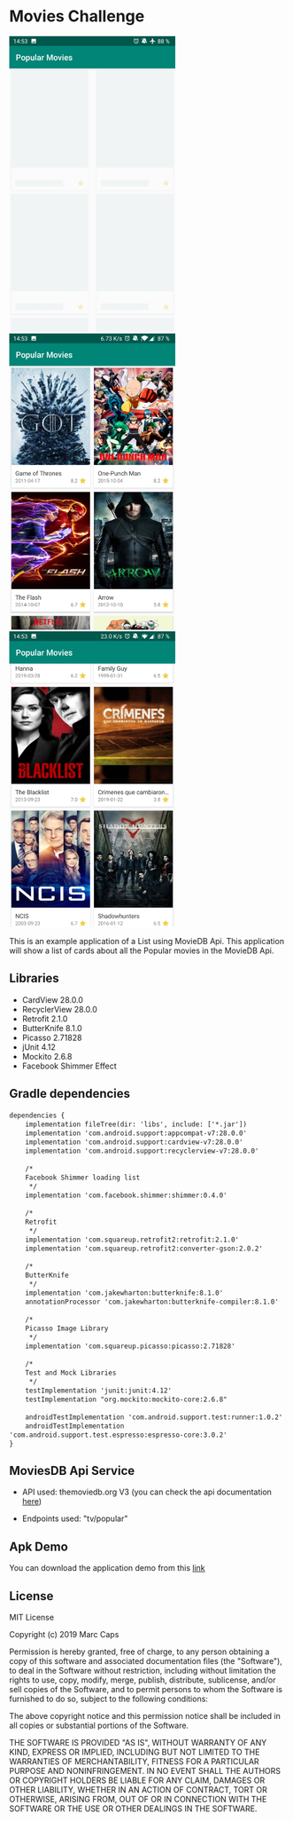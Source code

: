 # Movies Challenge
<img src="screenshots/shimmer_loader.jpg" width="300" alt="Loader"/><img src="screenshots/list_init.jpg" width="300" alt="List init"/><img src="screenshots/more_movies_list.jpg" width="300" alt="More Movies"/>

This is an example application of a List using MovieDB Api. This application will show a list of cards about all the Popular movies in the MovieDB Api.

## Libraries

* CardView 28.0.0
* RecyclerView 28.0.0
* Retrofit 2.1.0
* ButterKnife 8.1.0
* Picasso 2.71828
* jUnit 4.12
* Mockito 2.6.8
* Facebook Shimmer Effect

## Gradle dependencies
```
dependencies {
    implementation fileTree(dir: 'libs', include: ['*.jar'])
    implementation 'com.android.support:appcompat-v7:28.0.0'
    implementation 'com.android.support:cardview-v7:28.0.0'
    implementation 'com.android.support:recyclerview-v7:28.0.0'

    /*
    Facebook Shimmer loading list
     */
    implementation 'com.facebook.shimmer:shimmer:0.4.0'

    /*
    Retrofit
     */
    implementation 'com.squareup.retrofit2:retrofit:2.1.0'
    implementation 'com.squareup.retrofit2:converter-gson:2.0.2'

    /*
    ButterKnife
     */
    implementation 'com.jakewharton:butterknife:8.1.0'
    annotationProcessor 'com.jakewharton:butterknife-compiler:8.1.0'

    /*
    Picasso Image Library
     */
    implementation 'com.squareup.picasso:picasso:2.71828'

    /*
    Test and Mock Libraries
     */
    testImplementation 'junit:junit:4.12'
    testImplementation "org.mockito:mockito-core:2.6.8"

    androidTestImplementation 'com.android.support.test:runner:1.0.2'
    androidTestImplementation 'com.android.support.test.espresso:espresso-core:3.0.2'
}
```

## MoviesDB Api Service

* API used: themoviedb.org V3 (you can check the api documentation [here](https://developers.themoviedb.org/3/getting-started/introduction))

* Endpoints used: "tv/popular"

## Apk Demo

You can download the application demo from this [link](https://play.google.com/)

## License

MIT License

Copyright (c) 2019 Marc Caps

Permission is hereby granted, free of charge, to any person obtaining a copy
of this software and associated documentation files (the "Software"), to deal
in the Software without restriction, including without limitation the rights
to use, copy, modify, merge, publish, distribute, sublicense, and/or sell
copies of the Software, and to permit persons to whom the Software is
furnished to do so, subject to the following conditions:

The above copyright notice and this permission notice shall be included in all
copies or substantial portions of the Software.

THE SOFTWARE IS PROVIDED "AS IS", WITHOUT WARRANTY OF ANY KIND, EXPRESS OR
IMPLIED, INCLUDING BUT NOT LIMITED TO THE WARRANTIES OF MERCHANTABILITY,
FITNESS FOR A PARTICULAR PURPOSE AND NONINFRINGEMENT. IN NO EVENT SHALL THE
AUTHORS OR COPYRIGHT HOLDERS BE LIABLE FOR ANY CLAIM, DAMAGES OR OTHER
LIABILITY, WHETHER IN AN ACTION OF CONTRACT, TORT OR OTHERWISE, ARISING FROM,
OUT OF OR IN CONNECTION WITH THE SOFTWARE OR THE USE OR OTHER DEALINGS IN THE
SOFTWARE.
